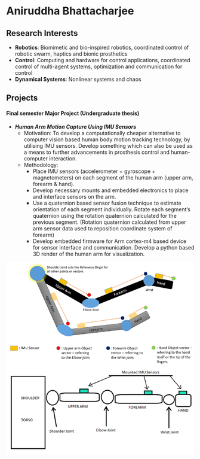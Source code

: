 # Aniruddha Bhattacharjee

## Research Interests
- **Robotics**: Biomimetic and bio-inspired robotics, coordinated control of robotic swarm, haptics and bionic prosthetics
- **Control**: Computing and hardware for control applications, coordinated control of multi-agent systems, optimization and communication for control
- **Dynamical Systems**: Nonlinear systems and chaos

## Projects

#### Final semester Major Project (Undergraduate thesis)
- **_Human Arm Motion Capture Using IMU Sensors_**
  - Motivation: To develop a computationally cheaper alternative to computer vision based human body motion tracking technology, by utilising IMU sensors. Develop something which can also be used as a means to further advancements in prosthesis control and human-computer interaction.
  - Methodology:
    - Place IMU sensors (accelerometer + gyroscope + magnetometers) on each segment of the human arm (upper arm, forearm & hand). 
    - Develop necessary mounts and embedded electronics to place and interface sensors on the arm.
    - Use a quaternion based sensor fusion technique to estimate orientation of each segment individually. Rotate each segment’s quaternion using the rotation quaternion calculated for the previous segment. (Rotation quaternion calculated from upper arm sensor data used to reposition coordinate system of forearm)
    - Develop embedded firmware for Arm cortex-m4 based device for sensor interface and communication. Develop a python based 3D render of the human arm for visualization.

![Concept1](/assets/media/concept1.png) ![layout1](/assets/media/layout1.png)




